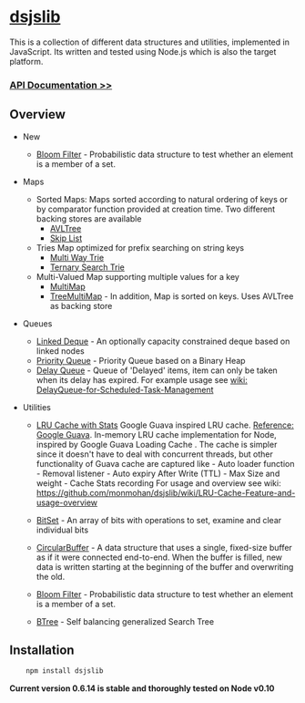 [dsjslib](https://github.com/monmohan/dsjslib)
=======================================
This is a collection of different data structures and utilities, implemented in JavaScript.
Its written and tested using Node.js which is also the target platform.

### [API Documentation >>](http://monmohan.github.io/dsjslib)


Overview
----------------
* New
    * [Bloom Filter](http://monmohan.github.io/dsjslib/BloomFilter.html) - Probabilistic data structure to test whether an element is a member of a set.

* Maps
    * Sorted Maps:  Maps sorted according to natural ordering of keys or by comparator function provided at creation time.
    Two different backing stores are available
        * [AVLTree](http://monmohan.github.io/dsjslib/AVLTree.html)
        * [Skip List](http://monmohan.github.io/dsjslib/SkipList.html)
    * Tries Map optimized for prefix searching on string keys
        * [Multi Way Trie](http://monmohan.github.io/dsjslib/RWayTrie.html)
        * [Ternary Search Trie](http://monmohan.github.io/dsjslib/TernarySearchTrie.html)
    * Multi-Valued Map supporting multiple values for a key
        * [MultiMap](http://monmohan.github.io/dsjslib/MultiMap.html)
        * [TreeMultiMap](http://monmohan.github.io/dsjslib/TreeMultiMap.html) - In addition, Map is sorted on keys. Uses AVLTree as backing store
* Queues
    * [Linked Deque](http://monmohan.github.io/dsjslib/LinkedDeque.html) - An optionally capacity constrained deque based on linked nodes
    * [Priority Queue](http://monmohan.github.io/dsjslib/PriorityQueue.html) - Priority Queue based on a Binary Heap
    * [Delay Queue](http://monmohan.github.io/dsjslib/DelayQueue.html) - Queue of 'Delayed' items, item can only be taken when its delay has expired.
        For example usage see [wiki: DelayQueue-for-Scheduled-Task-Management](https://github.com/monmohan/dsjslib/wiki/Example:-DelayQueue-for-Scheduled-Task-Management)

* Utilities
    * [LRU Cache with Stats](http://monmohan.github.io/dsjslib/Cache.html) Google Guava inspired LRU cache. [Reference: Google Guava](https://code.google.com/p/guava-libraries/). In-memory LRU cache implementation for Node,
    inspired by Google Guava Loading Cache .  The cache is simpler since it doesn't have to deal with concurrent threads, but other functionality of Guava
    cache are captured like
           - Auto loader function
           - Removal listener
           - Auto expiry After Write (TTL)
           - Max Size and weight
           - Cache Stats recording
    For usage and overview see wiki: https://github.com/monmohan/dsjslib/wiki/LRU-Cache-Feature-and-usage-overview

    * [BitSet](http://monmohan.github.io/dsjslib/BitSet.html) - An array of bits with operations to set, examine and clear individual bits
    * [CircularBuffer](http://monmohan.github.io/dsjslib/CircularBuffer.html) - A data structure that uses a single, fixed-size buffer as if it were connected end-to-end.
    When the buffer is filled, new data is written starting at the beginning of the buffer and overwriting the old.
    * [Bloom Filter](http://monmohan.github.io/dsjslib/BloomFilter.html) - Probabilistic data structure to test whether an element is a member of a set.
    * [BTree](http://monmohan.github.io/dsjslib/BTree.html) - Self balancing generalized Search Tree


Installation
-------------------------
```js
    npm install dsjslib
```
**Current version 0.6.14 is stable and thoroughly tested on Node v0.10**
